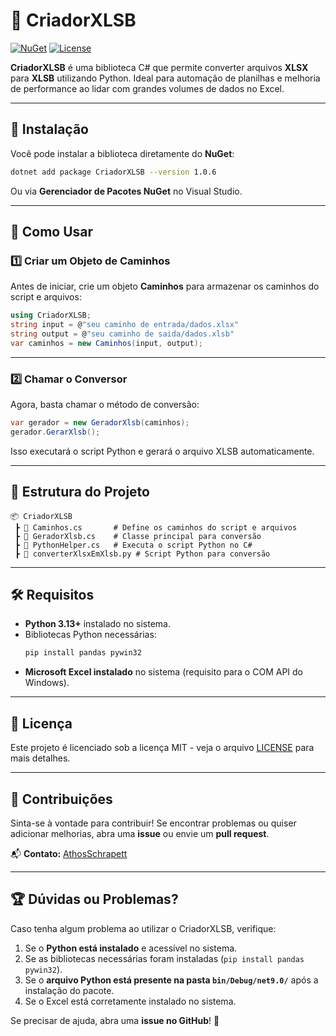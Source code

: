 # 📂 CriadorXLSB

[![NuGet](https://img.shields.io/nuget/v/CriadorXLSB)](https://www.nuget.org/packages/CriadorXLSB/)
[![License](https://img.shields.io/badge/license-MIT-blue.svg)](LICENSE)

**CriadorXLSB** é uma biblioteca C# que permite converter arquivos **XLSX** para **XLSB** utilizando Python.
Ideal para automação de planilhas e melhoria de performance ao lidar com grandes volumes de dados no Excel.

---

## 📌 **Instalação**
Você pode instalar a biblioteca diretamente do **NuGet**:

```sh
dotnet add package CriadorXLSB --version 1.0.6
```

Ou via **Gerenciador de Pacotes NuGet** no Visual Studio.

---

## 🚀 **Como Usar**
### **1️⃣ Criar um Objeto de Caminhos**
Antes de iniciar, crie um objeto **Caminhos** para armazenar os caminhos do script e arquivos:

```csharp
using CriadorXLSB;
string input = @"seu caminho de entrada/dados.xlsx"
string output = @"seu caminho de saida/dados.xlsb"
var caminhos = new Caminhos(input, output);
```

---

### **2️⃣ Chamar o Conversor**
Agora, basta chamar o método de conversão:

```csharp
var gerador = new GeradorXlsb(caminhos);
gerador.GerarXlsb();
```

Isso executará o script Python e gerará o arquivo XLSB automaticamente.

---

## 📂 **Estrutura do Projeto**
```
📦 CriadorXLSB
 ┣ 📜 Caminhos.cs       # Define os caminhos do script e arquivos
 ┣ 📜 GeradorXlsb.cs    # Classe principal para conversão
 ┣ 📜 PythonHelper.cs   # Executa o script Python no C#
 ┣ 📜 converterXlsxEmXlsb.py # Script Python para conversão
```

---

## 🛠 **Requisitos**
- **Python 3.13+** instalado no sistema.
- Bibliotecas Python necessárias:
  ```sh
  pip install pandas pywin32
  ```
- **Microsoft Excel instalado** no sistema (requisito para o COM API do Windows).

---

## 📜 **Licença**
Este projeto é licenciado sob a licença MIT - veja o arquivo [LICENSE](LICENSE) para mais detalhes.

---

## 🌟 **Contribuições**
Sinta-se à vontade para contribuir! Se encontrar problemas ou quiser adicionar melhorias, abra uma **issue** ou envie um **pull request**.

📬 **Contato:** [AthosSchrapett](https://github.com/AthosSchrapett)

---

## 🏆 **Dúvidas ou Problemas?**
Caso tenha algum problema ao utilizar o CriadorXLSB, verifique:
1. Se o **Python está instalado** e acessível no sistema.
2. Se as bibliotecas necessárias foram instaladas (`pip install pandas pywin32`).
3. Se o **arquivo Python está presente na pasta `bin/Debug/net9.0/`** após a instalação do pacote.
4. Se o Excel está corretamente instalado no sistema.

Se precisar de ajuda, abra uma **issue no GitHub**! 🚀

